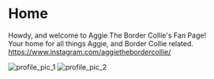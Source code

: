# Home
Howdy, and welcome to Aggie The Border Collie's Fan Page!  
Your home for all things Aggie, and Border Collie related.  
<https://www.instagram.com/aggiethebordercollie/>  

![profile_pic_1](https://user-images.githubusercontent.com/43384564/46034709-f5851f80-c0c6-11e8-82ef-b687af16fab8.jpg) ![profile_pic_2](https://user-images.githubusercontent.com/43384564/46035580-f9b23c80-c0c8-11e8-91da-d9b405c01cd4.jpg)
